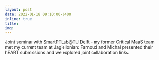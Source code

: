 ```yaml
---
layout: post
date: 2022-01-18 09:10:00-0400
inline: true
title:
img:
---
```


Joint seminar with [SmartPTLab@TU Delft](http://smartptlab.tudelft.nl/) - my former Critical MaaS team met my current team at Jagiellonian: Farnoud and Michal presented their hEART submissions and we explored joint collaboration links.


